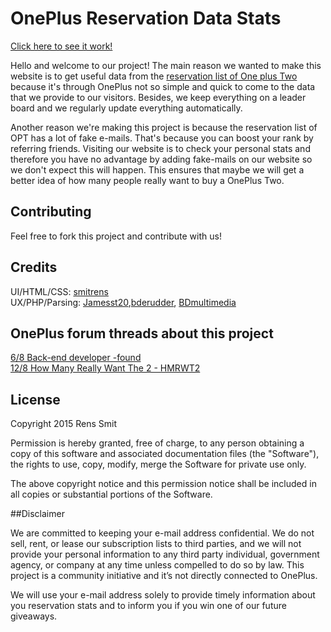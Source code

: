 # OnePlus Reservation Data Stats

[Click here to see it work!](http://renssmit.be/oneplus_data/)

Hello and welcome to our project! The main reason we wanted to make this website is to get useful data from the [reservation list of One plus Two](https://oneplus.net/invites) because it's through OnePlus not so simple and quick to come to the data that we provide to our visitors. Besides, we keep everything on a leader board and we regularly update everything automatically.

Another reason we're making this project is because the reservation list of OPT has a lot of fake e-mails. That's because you can boost your rank by referring friends. Visiting our website is to check your personal stats and therefore you have no advantage by adding fake-mails on our website so we don't expect this will happen. This ensures that maybe we will get a better idea of how many people really want to buy a OnePlus Two.

## Contributing

Feel free to fork this project and contribute with us!

## Credits

UI/HTML/CSS: [smitrens](https://github.com/smitrens)<br/>
UX/PHP/Parsing: [Jamesst20](https://github.com/jamesst20),[bderudder](https://github.com/bderudder), [BDmultimedia](http://www.bdmultimedia.be/)

## OnePlus forum threads about this project

[6/8 Back-end developer -found](https://forums.oneplus.net/threads/oneplus-project-searching-back-end-developer.334707/)<br/>
[12/8 How Many Really Want The 2 - HMRWT2](https://forums.oneplus.net/threads/how-many-really-want-the-2-hmrwt2.338938/)

## License

Copyright 2015 Rens Smit

Permission is hereby granted, free of charge, to any person obtaining a copy of this software and associated documentation files (the "Software"), the rights to use, copy, modify, merge the Software for private use only.

The above copyright notice and this permission notice shall be included in all copies or substantial portions of the Software.

##Disclaimer

We are committed to keeping your e-mail address confidential. We do not sell, rent, or lease our subscription lists to third parties, and we will not provide your personal information to any third party individual, government agency, or company at any time unless compelled to do so by law. This project is a community initiative and it’s not directly connected to OnePlus.

We will use your e-mail address solely to provide timely information about you reservation stats and to inform you if you win one of our future giveaways.
